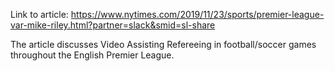 Link to article: https://www.nytimes.com/2019/11/23/sports/premier-league-var-mike-riley.html?partner=slack&smid=sl-share

The article discusses Video Assisting Refereeing in football/soccer games throughout the English Premier League. 